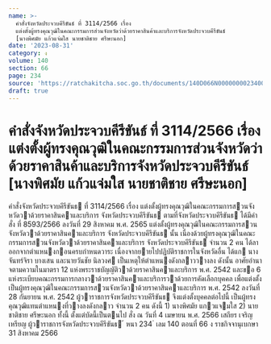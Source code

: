 ```yaml
---
name: >-
  คำสั่งจังหวัดประจวบคีรีขันธ์ ที่ 3114/2566 เรื่อง
  แต่งตั้งผู้ทรงคุณวุฒิในคณะกรรมการส่วนจังหวัดว่าด้วยราคาสินค้าและบริการจังหวัดประจวบคีรีขันธ์
  [นางพิศมัย แก้วแจ่มใส นายชาติชาย ศรีษะนอก]
date: '2023-08-31'
category: ง
volume: 140
section: 66
page: 234
source: 'https://ratchakitcha.soc.go.th/documents/140D066N0000000023400.pdf'
draft: true
---
```


# คำสั่งจังหวัดประจวบคีรีขันธ์ ที่ 3114/2566 เรื่อง แต่งตั้งผู้ทรงคุณวุฒิในคณะกรรมการส่วนจังหวัดว่าด้วยราคาสินค้าและบริการจังหวัดประจวบคีรีขันธ์ [นางพิศมัย แก้วแจ่มใส นายชาติชาย ศรีษะนอก]

คําสั่งจังหวัดประจวบคีรีขันธ ที่ 3114/2566 เรื่อง แต่งตั้งผู้ทรงคุณวุฒิในคณะกรรมการสวนจังหวัดวาด้วยราคาสินคาและบริการ จังหวัดประจวบคีรีขันธ ตามที่จังหวัดประจวบคีรีขันธ ได้มีคําสั่ง ที่ 8593/2566 ลงวันที่ 29 สิงหาคม พ.ศ. 2565 แต่งตั้งผู้ทรงคุณวุฒิในคณะกรรมการสวนจังหวัดวาด้วยราคาสินคาและบริการ จังหวัดประจวบคีรีขันธ นั้น เนื่องด้วยผู้ทรงคุณวุฒิในคณะกรรมการสวนจังหวัดวาด้วยราคาสินคาและบริการ จังหวัดประจวบคีรีขันธ จํานวน 2 คน ได้ลาออกจากตําแหนงกอนครบกําหนดวาระ เนื่องจากยายไปปฏิบัติราชการในจังหวัดอื่น ได้แก นางจันทร์จิรา บางเสน และนายวันชัย นิลวงศ เป็นเหตุให้ตําแหนงดังกลาววางลง ดังนั้น อาศัยอํานาจตามความในมาตรา 12 แห่งพระราชบัญญัติวาด้วยราคาสินคาและบริการ พ.ศ. 2542 และขอ 6 แห่งระเบียบคณะกรรมการกลางวาด้วยราคาสินคาและบริการวาด้วยการคัดเลือกบุคคล เพื่อแต่งตั้งเป็นผู้ทรงคุณวุฒิในคณะกรรมการสวนจังหวัดวาด้วยราคาสินคาและบริการ พ.ศ. 2542 ลงวันที่ 28 กันยายน พ.ศ. 2542 ผู้วาราชการจังหวัดประจวบคีรีขันธ จึงแต่งตั้งบุคคลต่อไปนี้ เป็นผู้ทรงคุณวุฒิแทนตําแหนงที่วางลงดังกลาว จํานวน 2 คน ดังนี้ 1) นางพิศมัย แกวแจมใส 2) นายชาติชาย ศรีษะนอก ทั้งนี้ ตั้งแต่บัดนี้เป็นตนไป สั่ง ณ วันที่ 4 เมษายน พ.ศ. 2566 เสถียร เจริญเหรียญ ผู้วาราชการจังหวัดประจวบคีรีขันธ ้ หนา 234 ่ เลม 140 ตอนที่ 66 ง ราชกิจจานุเบกษา 31 สิงหาคม 2566
